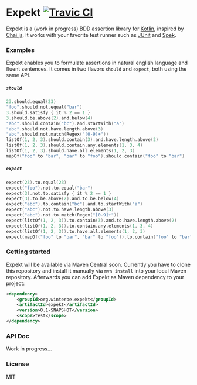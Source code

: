 # Expekt [![Travic CI](https://travis-ci.org/winterbe/expekt.svg?branch=master)](https://travis-ci.org/winterbe/expekt)

Expekt is a (work in progress) BDD assertion library for [Kotlin](http://kotlinlang.org/), inspired by [Chai.js](http://chaijs.com/). It works with your favorite test runner such as [JUnit](http://junit.org/) and [Spek](http://jetbrains.github.io/spek/).

### Examples

Expekt enables you to formulate assertions in natural english language and fluent sentences. It comes in two flavors `should` and `expect`, both using the same API.

##### `should`

```kotlin
23.should.equal(23)
"foo".should.not.equal("bar")
3.should.satisfy { it % 2 == 1 }
3.should.be.above(2).and.below(4)
"abc".should.contain("bc").and.startWith("a")
"abc".should.not.have.length.above(3)
"abc".should.not.match(Regex("[0-9]+"))
listOf(1, 2, 3).should.contain(3).and.have.length.above(2)
listOf(1, 2, 3).should.contain.any.elements(1, 3, 4)
listOf(1, 2, 3).should.have.all.elements(1, 2, 3)
mapOf("foo" to "bar", "bar" to "foo").should.contain("foo" to "bar")
```

##### `expect`

```kotlin
expect(23).to.equal(23)
expect("foo").not.to.equal("bar")
expect(3).not.to.satisfy { it % 2 == 1 }
expect(3).to.be.above(2).and.to.be.below(4)
expect("abc").to.contain("bc").and.to.startWith("a")
expect("abc").not.to.have.length.above(3)
expect("abc").not.to.match(Regex("[0-9]+"))
expect(listOf(1, 2, 3)).to.contain(3).and.to.have.length.above(2)
expect(listOf(1, 2, 3)).to.contain.any.elements(1, 3, 4)
expect(listOf(1, 2, 3)).to.have.all.elements(1, 2, 3)
expect(mapOf("foo" to "bar", "bar" to "foo")).to.contain("foo" to "bar")
```

### Getting started

Expekt will be available via Maven Central soon. Currently you have to clone this repository and install it manually via `mvn install` into your local Maven repository. Afterwards you can add Expekt as Maven dependency to your project:

```xml
<dependency>
    <groupId>org.winterbe.expekt</groupId>
    <artifactId>expekt</artifactId>
    <version>0.1-SNAPSHOT</version>
    <scope>test</scope>
</dependency>
```

### API Doc

Work in progress...

### License

MIT